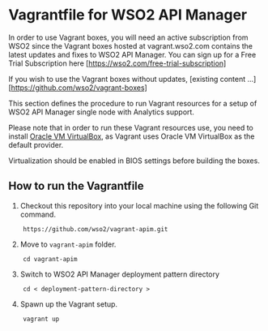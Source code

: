 # Vagrantfile for WSO2 API Manager

In order to use Vagrant boxes, you will need an active subscription from WSO2 since the Vagrant boxes hosted at vagrant.wso2.com contains the latest updates and fixes to WSO2 API Manager. You can sign up for a Free Trial Subscription here [https://wso2.com/free-trial-subscription]

If you wish to use the Vagrant boxes without updates, [existing content ...][https://github.com/wso2/vagrant-boxes]

This section defines the procedure to run Vagrant resources for a setup of WSO2 API Manager single
node with Analytics support.

Please note that in order to run these Vagrant resources use, you need to install
[Oracle VM VirtualBox](http://www.oracle.com/technetwork/server-storage/virtualbox/downloads/index.html),
as Vagrant uses Oracle VM VirtualBox as the default provider.

Virtualization should be enabled in BIOS settings before building the boxes.

## How to run the Vagrantfile

1. Checkout this repository into your local machine using the following Git command.

```
    https://github.com/wso2/vagrant-apim.git
```

2. Move to `vagrant-apim` folder.

```
    cd vagrant-apim
```

3. Switch to WSO2 API Manager deployment pattern directory

```
    cd < deployment-pattern-directory >
```

4. Spawn up the Vagrant setup.

```
    vagrant up
```
